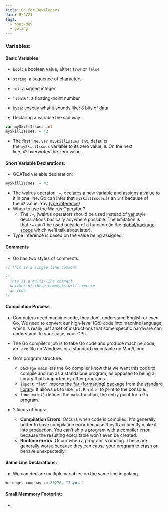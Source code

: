 ```yaml
---
title: Go for Developers
date: 8/2/25
tags:
  - boot-dev
  - golang
---
```

### Variables:

#### Basic Variables:
- `bool`: a boolean value, either `true` or `false`
- `string`: a sequence of characters
- `int`: a signed integer
- `float64`: a floating-point number
- `byte`: exactly what it sounds like: 8 bits of data

- Declaring a variable the sad way:
```go
var mySkillIssues int 
mySkillIssues. = 42 
```
- The first line, `var mySkillIssues int`, defaults the `mySkillIssues` variable to its zero value, `0`. On the next line, `42` overwrites the zero value.

#### Short Variable Declarations:
- GOATed variable declaration:
```go
mySkillIssues := 42 
```
- The walrus operator, `:=`, declares a new variable and assigns a value to it in one line. Go can infer that `mySkillIssues` is an `int` because of the `42` value. Yay [type inference](https://en.wikipedia.org/wiki/Type_inference)!
- When to use the Walrus Operator ?
	- The `:=`, (walrus operator) should be used instead of [var](https://go.dev/tour/basics/9) style declarations basically anywhere possible. The limitation is that `:=` can’t be used outside of a function (in the [global/package scope](https://dave.cheney.net/2017/06/11/go-without-package-scoped-variables) which we’ll talk about later).
- Type inference is based on the value being assigned.

#### Comments
- Go has two styles of comments:

```go
// This is a single line comment

/*
  This is a multi-line comment
  neither of these comments will execute
  as code
*/
```

#### Compilation Process
- Computers need machine code, they don’t understand English or even Go. We need to convert our high-level (Go) code into machine language, which is really just a set of instructions that some specific hardware can understand. In your case, your CPU.

- The Go compiler’s job is to take Go code and produce machine code, an `.exe` file on Windows or a standard executable on Mac/Linux.

- Go's program structure:
	- `package main` lets the Go compiler know that we want this code to compile and run as a standalone program, as opposed to being a library that’s imported by other programs.
	- `import "fmt"` imports the [`fmt` (formatting) package](https://pkg.go.dev/fmt) from the [standard library](https://pkg.go.dev/std). It allows us to use `fmt.Println` to print to the console.
	- `func main()` defines the `main` function, the entry point for a Go program.
- 2 kinds of bugs:
	- **Compilation Errors**: Occurs when code is compiled. It's generally better to have compilation error because they'll accidently make it into production. You can’t ship a program with a compiler error because the resulting executable won’t even be created.
	- **Runtime errors.** Occur when a program is running. These are generally worse because they can cause your program to crash or behave unexpectedly.

#### Same Line Declarations:
- We can declare multiple variables on the same line in golang.
```go 
mileage, compnay := 80276, "Toyota"
```

#### Small Memmory Footprint:
- 